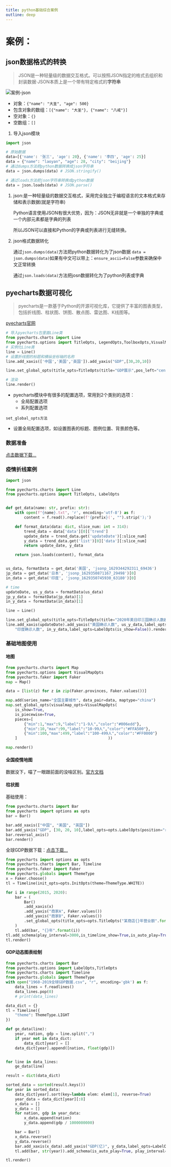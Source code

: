 ```yaml
---
title: python基础综合案例
outline: deep
---
```


# 案例：

## json数据格式的转换

> JSON是一种轻量级的数据交互格式。可以按照JSON指定的格式去组织和封装数据·JSON本质上是一个带有特定格式的**字符串**


![案例-json](/assets/python/images/案例-json.png)

- 对象：`{"name": "大圣", "age": 500}`
- 包含对象的数组：`[{"name": "大圣"}, {"name": "八戒"}]`
- 空对象：`{}`
- 空数组：`[]`

1. 导入json模块

```python
import json

# 原始数据
data=[{'name': '张三', 'age': 20}, {'name': '李四', 'age': 25}]
data = {"name": "laoyan", "age": 28, "city": "beijing"}
# 通过dumps方法把python数据转换成json字符串
data = json.dumps(data) # JSON.stringify()

# 通过loads方法把json字符串转换成python数据
data = json.loads(data) # JSON.parse()
```
1. json:是一种轻量级的数据交互格式，采用完全独立于编程语言的文本格式来存储和表示数据(就是字符串) 

    Python语言使用JSON有很大优势，因为：JSON无非就是一个单独的字典或一个内部元素都是字典的列表

    所以JSON可以直接和Python的字典或列表进行无缝转换。

2. json格式数据转化
    
    通过`json.dumps(data)`方法把python数据转化为了json数据 `data = json.dumps(data)`如果有中文可以带上：`ensure_ascii=False`参数来确保中文正常转换

    通过`json.loads(data)`方法把josn数据转化为了python列表或字典


## pyecharts数据可视化

> pyecharts是一款基于Python的开源可视化库，它提供了丰富的图表类型，包括折线图、柱状图、饼图、散点图、雷达图、K线图等。

[pyecharts官网](https://pyecharts.org/)

```python
# 导入pyecharts包里面Line类
from pyecharts.charts import Line
from pyecharts.options import TitleOpts, LegendOpts,ToolboxOpts,VisualMapOpts
# 实例化Line类
line = Line()
# 设置折线图的标题和横纵坐标轴的名称
line.add_xaxis(['中国','美国','英国']).add_yaxis("GDP",[30,20,10])

line.set_global_opts(title_opts=TitleOpts(title="GDP展示",pos_left="center",pos_bottom="0"),legend_opts=LegendOpts(is_show=True),toolbox_opts=ToolboxOpts(is_show=True),visualmap_opts=VisualMapOpts(is_show=True))

# 渲染
line.render()
```
- pyecharts模块中有很多的配置选项，常用到2个类别的选项：
    - 全局配置选项
    - 系列配置选项

`set_global_opts方法`

- 设置全局配置选项，如设置图表的标题、图例位置、背景颜色等。

### 数据准备
[点击数据下载...](https://download.csdn.net/download/qq_45833373/87890515)

### 疫情折线案例

```python
import json

from pyecharts.charts import Line
from pyecharts.options import TitleOpts, LabelOpts


def get_data(name: str, prefix: str):
    with open(f"{name}.txt", 'r', encoding='utf-8') as f:
        content = f.read().replace(f'{prefix}(', "").strip(');')

    def format_data(data: dict, slice_num: int = 314):
        trend_data = data['data'][0]['trend']
        update_date = trend_data.get('updateDate')[:slice_num]
        y_data = trend_data.get('list')[0]['data'][:slice_num]
        return update_date, y_data

    return json.loads(content), format_data


us_data, formatData = get_data('美国', 'jsonp_1629344292311_69436')
jp_data = get_data('日本', 'jsonp_1629350871167_29498')[0]
in_data = get_data('印度', 'jsonp_1629350745930_63180')[0]

# time
updateDate, us_y_data = formatData(us_data)
jp_y_data = formatData(jp_data)[1]
in_y_data = formatData(in_data)[1]

line = Line()

line.set_global_opts(title_opts=TitleOpts(title="2020年美日印三国确诊人数趋势图",pos_bottom="0",pos_left="center"))
line.add_xaxis(updateDate).add_yaxis("美国确诊人数", us_y_data,label_opts=LabelOpts(is_show=False)).add_yaxis("日本确诊人数", jp_y_data,label_opts=LabelOpts(is_show=False)).add_yaxis(
    "印度确诊人数", in_y_data,label_opts=LabelOpts(is_show=False)).render()

```

### 基础地图使用

#### 地图
```python
from pyecharts.charts import Map
from pyecharts.options import VisualMapOpts
from pyecharts.faker import Faker
map = Map()

data = [list(z) for z in zip(Faker.provinces, Faker.values())]

map.add(series_name="全国主要城市", data_pair=data, maptype="china")
map.set_global_opts(visualmap_opts=VisualMapOpts(
    is_show=True,
    is_piecewise=True,
    pieces=[
        {"min":1,"max":9,"label":"1-9人","color":"#006edd"},
        {"min":10,"max":99,"label":"10-99人","color":"#FFA500"},
        {"min":100,"max":499,"label":"100-499人","color":"#FF0000"}
    ]                                        ))

map.render()

```
#### 全国疫情地图

数据没下，喵了一眼跟前面的没啥区别。[官方文档 ](https://gallery.pyecharts.org/#/Map/map_guangdong)

#### 柱状图

基础使用：

```python
from pyecharts.charts import Bar
from pyecharts import options as opts
bar = Bar()

bar.add_xaxis(["中国", "美国", "英国"])
bar.add_yaxis("GDP", [30, 20, 10],label_opts=opts.LabelOpts(position="right"))
bar.reversal_axis()
bar.render()
```

全球GDP数据下载：[点击下载...](https://download.csdn.net/download/qq_45833373/87892636)


```python
from pyecharts import options as opts
from pyecharts.charts import Bar, Timeline
from pyecharts.faker import Faker
from pyecharts.globals import ThemeType
x = Faker.choose()
tl = Timeline(init_opts=opts.InitOpts(theme=ThemeType.WHITE))

for i in range(2015, 2020):
    bar = (
        Bar()
        .add_xaxis(x)
        .add_yaxis("商家A", Faker.values())
        .add_yaxis("商家B", Faker.values())
        .set_global_opts(title_opts=opts.TitleOpts("某商店{}年营业额".format(i)))
    )
    tl.add(bar, "{}年".format(i))
tl.add_schema(play_interval=3000,is_timeline_show=True,is_auto_play=True,is_loop_play=True)
tl.render()
```

#### GDP动态图表绘制

```python
from pyecharts.charts import Bar
from pyecharts.options import LabelOpts,TitleOpts
from pyecharts.charts import Timeline
from pyecharts.globals import ThemeType
with open("1960-2019全球GDP数据.csv", "r", encoding='gbk') as f:
    data_lines = f.readlines()
    data_lines.pop(0)
    # print(data_lines)

data_dict = {}
tl = Timeline({
    "theme": ThemeType.LIGHT
})

def ge_data(line):
    year, nation, gdp = line.split(",")
    if year not in data_dict:
        data_dict[year] = []
    data_dict[year].append([nation, float(gdp)])


for line in data_lines:
    ge_data(line)

result = dict(data_dict)

sorted_data = sorted(result.keys())
for year in sorted_data:
    data_dict[year].sort(key=lambda elem: elem[1], reverse=True)
    year_data = data_dict[year][:8]
    x_data = []
    y_data = []
    for nation, gdp in year_data:
        x_data.append(nation)
        y_data.append(gdp / 1000000000)

    bar = Bar()
    x_data.reverse()
    y_data.reverse()
    bar.add_xaxis(x_data).add_yaxis("GDP(亿)", y_data,label_opts=LabelOpts(position="right")).reversal_axis().set_global_opts(title_opts=TitleOpts(title=f"{year}年全球GDP排名"))
    tl.add(bar, str(year)).add_schema(is_auto_play=True, play_interval=2000,is_loop_play=True,is_timeline_show=True)

tl.render()

```